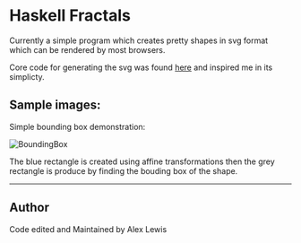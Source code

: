 # Haskell Fractals
Currently a simple program which creates pretty shapes in svg format which can be rendered by 
most browsers.

Core code for generating the svg was found [here](http://stackoverflow.com/questions/2711002/image-drawing-library-for-haskell)
and inspired me in its simplicty.

## Sample images:

Simple bounding box demonstration:

![BoundingBox](https://cdn.rawgit.com/Lexer747/Haskell-Fractals/ae0c3551/svg/BoundingBox_Demo.svg)

The blue rectangle is created using affine transformations then the grey rectangle is produce by finding the bouding box of the shape.

---




## Author

Code edited and Maintained by Alex Lewis